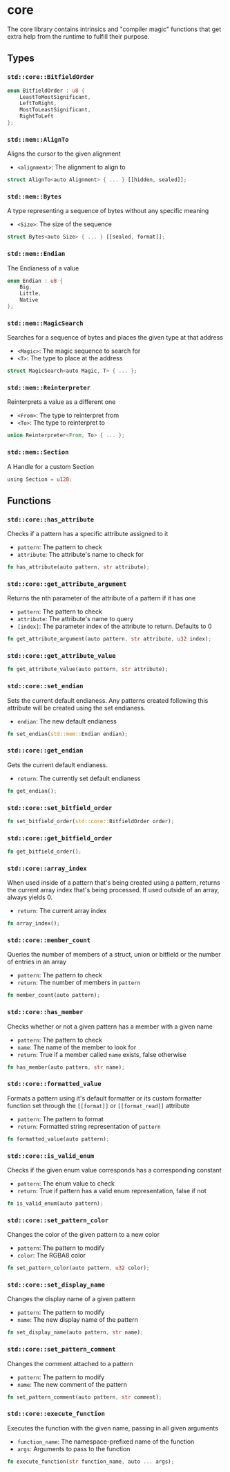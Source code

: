 # core
The core library contains intrinsics and "compiler magic" functions that
get extra help from the runtime to fulfill their purpose.


## Types

### `std::core::BitfieldOrder`


```rust
enum BitfieldOrder : u8 {
    LeastToMostSignificant,
    LeftToRight,
    MostToLeastSignificant,
    RightToLeft
};
```
### `std::mem::AlignTo`

Aligns the cursor to the given alignment
- `<alignment>`: The alignment to align to

```rust
struct AlignTo<auto Alignment> { ... } [[hidden, sealed]];
```
### `std::mem::Bytes`

A type representing a sequence of bytes without any specific meaning
- `<Size>`: The size of the sequence

```rust
struct Bytes<auto Size> { ... } [[sealed, format]];
```
### `std::mem::Endian`

The Endianess of a value

```rust
enum Endian : u8 {
    Big,
    Little,
    Native
};
```
### `std::mem::MagicSearch`

Searches for a sequence of bytes and places the given type at that address
- `<Magic>`: The magic sequence to search for
- `<T>`: The type to place at the address

```rust
struct MagicSearch<auto Magic, T> { ... };
```
### `std::mem::Reinterpreter`

Reinterprets a value as a different one
- `<From>`: The type to reinterpret from
- `<To>`: The type to reinterpret to

```rust
union Reinterpreter<From, To> { ... };
```
### `std::mem::Section`

A Handle for a custom Section

```rust
using Section = u128;
```


## Functions

### `std::core::has_attribute`

Checks if a pattern has a specific attribute assigned to it
- `pattern`: The pattern to check
- `attribute`: The attribute's name to check for


```rust
fn has_attribute(auto pattern, str attribute);
```

### `std::core::get_attribute_argument`

Returns the nth parameter of the attribute of a pattern if it has one
- `pattern`: The pattern to check
- `attribute`: The attribute's name to query
- `[index]`: The parameter index of the attribute to return. Defaults to 0


```rust
fn get_attribute_argument(auto pattern, str attribute, u32 index);
```

### `std::core::get_attribute_value`



```rust
fn get_attribute_value(auto pattern, str attribute);
```

### `std::core::set_endian`

Sets the current default endianess.
Any patterns created following this attribute will be created using the set endianess.
- `endian`: The new default endianess


```rust
fn set_endian(std::mem::Endian endian);
```

### `std::core::get_endian`

Gets the current default endianess.
- `return`: The currently set default endianess


```rust
fn get_endian();
```

### `std::core::set_bitfield_order`



```rust
fn set_bitfield_order(std::core::BitfieldOrder order);
```

### `std::core::get_bitfield_order`



```rust
fn get_bitfield_order();
```

### `std::core::array_index`

When used inside of a pattern that's being created using a pattern,
returns the current array index that's being processed.
If used outside of an array, always yields 0.
- `return`: The current array index


```rust
fn array_index();
```

### `std::core::member_count`

Queries the number of members of a struct, union or bitfield or the number of entries in an array
- `pattern`: The pattern to check
- `return`: The number of members in `pattern`


```rust
fn member_count(auto pattern);
```

### `std::core::has_member`

Checks whether or not a given pattern has a member with a given name
- `pattern`: The pattern to check
- `name`: The name of the member to look for
- `return`: True if a member called `name` exists, false otherwise


```rust
fn has_member(auto pattern, str name);
```

### `std::core::formatted_value`

Formats a pattern using it's default formatter or its custom formatter function set through
the `[[format]]` or `[[format_read]]` attribute
- `pattern`: The pattern to format
- `return`: Formatted string representation of `pattern`


```rust
fn formatted_value(auto pattern);
```

### `std::core::is_valid_enum`

Checks if the given enum value corresponds has a corresponding constant
- `pattern`: The enum value to check
- `return`: True if pattern has a valid enum representation, false if not


```rust
fn is_valid_enum(auto pattern);
```

### `std::core::set_pattern_color`

Changes the color of the given pattern to a new color
- `pattern`: The pattern to modify
- `color`: The RGBA8 color


```rust
fn set_pattern_color(auto pattern, u32 color);
```

### `std::core::set_display_name`

Changes the display name of a given pattern
- `pattern`: The pattern to modify
- `name`: The new display name of the pattern


```rust
fn set_display_name(auto pattern, str name);
```

### `std::core::set_pattern_comment`

Changes the comment attached to a pattern
- `pattern`: The pattern to modify
- `name`: The new comment of the pattern


```rust
fn set_pattern_comment(auto pattern, str comment);
```

### `std::core::execute_function`

Executes the function with the given name, passing in all given arguments
- `function_name`: The namespace-prefixed name of the function
- `args`: Arguments to pass to the function


```rust
fn execute_function(str function_name, auto ... args);
```

